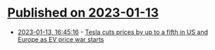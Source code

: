 # [Published on 2023-01-13](index.md)

* [2023-01-13, 16:45:16](https://news.ycombinator.com/item?id=34370297) - [Tesla cuts prices by up to a fifth in US and Europe as EV price war starts](https://www.theguardian.com/technology/2023/jan/13/tesla-prices-us-europe-slowing-demand-elon-musk)
